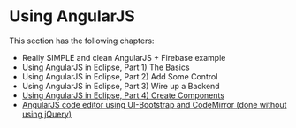 # Using AngularJS

This section has the following chapters:

* Really SIMPLE and clean AngularJS + Firebase example
* Using AngularJS in Eclipse, Part 1) The Basics
* Using AngularJS in Eclipse, Part 2) Add Some Control
* Using AngularJS in Eclipse, Part 3) Wire up a Backend
* [Using AngularJS in Eclipse, Part 4) Create Components](/manuscript/C1_Using_AngularJS-usingangularjsineclipsepart4createcomponents.md)
* [AngularJS code editor using UI-Bootstrap and CodeMirror (done without using jQuery)](/manuscript/C1_Using_AngularJS-angularjscodeeditorusinguibootstrapandcodemirrordonewithoutusingjquery.md)
